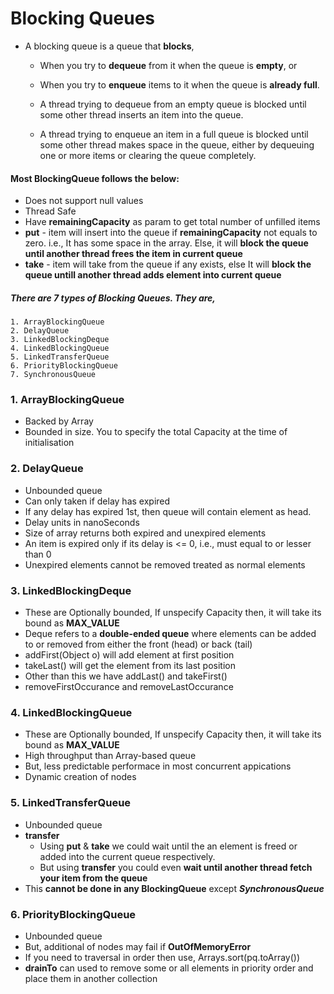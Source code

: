 # Blocking Queues
* A blocking queue is a queue that **blocks**,
  - When you try to **dequeue** from it when the queue is **empty**, or
  - When you try to **enqueue** items to it when the queue is **already full**.

  - A thread trying to dequeue from an empty queue is blocked until some other thread inserts an item into the queue.
  - A thread trying to enqueue an item in a full queue is blocked until some other thread makes space in the queue, either by dequeuing one or more items or clearing the queue completely.

#### Most BlockingQueue follows the below:
  * Does not support null values
  * Thread Safe
  * Have **remainingCapacity** as param to get total number of unfilled items
  * **put** - item will insert into the queue if **remainingCapacity** not equals to zero. i.e., It has some space in the array. Else, it will **block the queue until another thread frees the item in current queue**  
  * **take** - item will take from the queue if any exists, else It will **block the queue untill another thread adds element into current queue**

  ##### There are 7 types of Blocking Queues. They are,
    1. ArrayBlockingQueue
    2. DelayQueue
    3. LinkedBlockingDeque
    4. LinkedBlockingQueue
    5. LinkedTransferQueue
    6. PriorityBlockingQueue
    7. SynchronousQueue

### 1. ArrayBlockingQueue
  * Backed by Array
  * Bounded in size. You to specify the total Capacity at the time of initialisation

### 2. DelayQueue
  * Unbounded queue
  * Can only taken if delay has expired
  * If any delay has expired 1st, then queue will contain element as head.
  * Delay units in nanoSeconds
  * Size of array returns both expired and unexpired elements
  * An item is expired only if its delay is <= 0, i.e., must equal to or lesser than 0
  * Unexpired elements cannot be removed treated as normal elements

### 3. LinkedBlockingDeque
  * These are Optionally bounded, If unspecify Capacity then, it will take its bound as **MAX_VALUE**
  * Deque refers to a **double-ended queue** where elements can be added to or removed from either the front (head) or back (tail)
  * addFirst(Object o) will add element at first position
  * takeLast() will get the element from its last position
  * Other than this we have addLast() and takeFirst()
  * removeFirstOccurance and removeLastOccurance

### 4. LinkedBlockingQueue
  * These are Optionally bounded, If unspecify Capacity then, it will take its bound as **MAX_VALUE**
  * High throughput than Array-based queue
  * But, less predictable performace in most concurrent appications
  * Dynamic creation of nodes

### 5. LinkedTransferQueue
  * Unbounded queue
  * **transfer**
    - Using **put** & **take** we could wait until the an element is freed or added into the current queue respectively.
    - But using **transfer** you could even **wait until another thread fetch your item from the queue**
  * This **cannot be done in any BlockingQueue** except ***SynchronousQueue***

### 6. PriorityBlockingQueue
  * Unbounded queue
  * But, additional of nodes may fail if **OutOfMemoryError**
  * If you need to traversal in order then use, Arrays.sort(pq.toArray())
  * **drainTo** can used to remove some or all elements in priority order and place them in another collection
